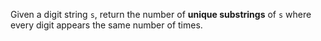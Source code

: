 Given a digit string `s`, return the number of **unique substrings** of `s` where every digit appears the same number of times.